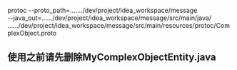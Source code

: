 protoc --proto_path=......./dev/project/idea_workspace/message  
--java_out=....../dev/project/idea_workspace/message/src/main/java/   
....../dev/project/idea_workspace/message/src/main/resources/protoc/ComplexObject.proto

## 使用之前请先删除MyComplexObjectEntity.java
